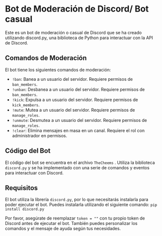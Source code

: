 # Bot de Moderación de Discord/ Bot casual

Este es un bot de moderación o casual de Discord que se ha creado utilizando discord.py, una biblioteca de Python para interactuar con la API de Discord.

## Comandos de Moderación

El bot tiene los siguientes comandos de moderación:

- `!ban`: Banea a un usuario del servidor. Requiere permisos de `ban_members`.
- `!unban`: Desbanea a un usuario del servidor. Requiere permisos de `ban_members`.
- `!kick`: Expulsa a un usuario del servidor. Requiere permisos de `kick_members`.
- `!mute`: Mutea a un usuario del servidor. Requiere permisos de `manage_roles`.
- `!unmute`: Desmutea a un usuario del servidor. Requiere permisos de `manage_roles`.
- `!clear`: Elimina mensajes en masa en un canal. Requiere el rol con administrador en permisos.

## Código del Bot

El código del bot se encuentra en el archivo `TheCheems` . Utiliza la biblioteca `discord.py` y se ha implementado con una serie de comandos y eventos para interactuar con Discord.

## Requisitos

El bot utiliza la librería `discord.py`, por lo que necesitarás instalarla para poder ejecutar el bot. Puedes instalarla utilizando el siguiente comando: `pip install discord.py`

Por favor, asegúrate de reemplazar `token = ""` con tu propio token de Discord antes de ejecutar el bot. También puedes personalizar los comandos y el mensaje de ayuda según tus necesidades.




